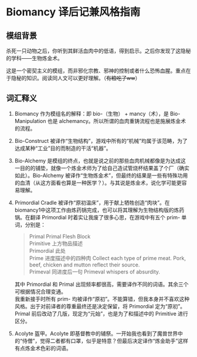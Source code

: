 # Biomancy 译后记兼风格指南

## 模组背景

杀死一只动物之后，你听到其鲜活血肉中的低语，得到启示。之后你发现了这隐秘的学科——生物炼金术。

这是一个密契主义的模组，而非邪化宗教、邪神的控制或者什么恐怖血腥。重点在于隐秘的知识。阅读同人文可以更好理解。（~~有粮吃了ww~~）

## 词汇释义

1. Biomancy 作为模组名的解释：即 bio-（生物） + mancy（术），是 Bio-Manipulation 也是 alchemancy。所以所谓的血肉重铸流程也是施展炼金术的流程。
2. Bio-Construct 被译作“生物结构”，游戏中所有的“机械”均属于该范畴，为了达成某种“工业”目的而制造的干活“机器”。
3. Bio-Alchemy 是模组的终点，也就是说之前的那些血肉机械都像是为达成这一目的的铺垫，就像一个炼金术师为了给自己造试管烧杯结果盖了个厂（确实如此）。Bio-Alchemy 被译作“生物炼金术”，但最终的结果是一些有特殊功用的血清（从这方面看也算是一种医学？）。与其说是炼金术，说化学可能更容易理解。
4. Primordial Cradle 被译作“原初温床”，用于献上牺牲创造“肉块”。在biomancy1中这项工作由炼药锅完成，也可以将其理解为生物结构版的炼药锅。在翻译 Primordial 时着实让我废了很多心思，在游戏中有五个 prim- 单词，分别是：
   > Primal Primal Flesh Block  
   > Primitive 上方物品描述  
   > Primordial 此处  
   > Prime 进度描述中的四种肉 Collect each type of prime meat. Pork, beef, chicken and mutton reflect their source.  
   > Primeval 同进度后一句 Primeval whispers of absurdity.  

   其中 Primordial 和 Primal 出现频率都很高，需要译作不同的词语。其余三个可根据情况合理变通。  
   我重新接手时所有 prim- 均被译作“原初”。不能算错，但我本身并不喜欢这种风格。出于对前译者的尊重最终还是决定保留，将 Primordial 定为“原初”。Primal 前后改动了几版，现定为“元始”，也是为了和描述中的 Primitive 进行区分。
5. Acolyte 盔甲。Acolyte 即基督教中的辅祭。一开始我也看到了魔兽世界中的“侍僧”，觉得二者都有口罩，似乎是特意？但最后决定译作“炼金助手”这样有点炼金术色彩的词语。
